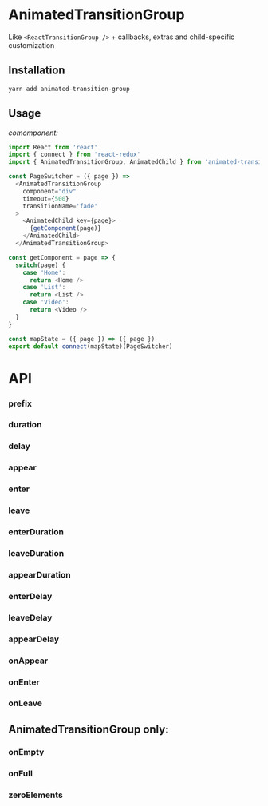 # AnimatedTransitionGroup
Like `<ReactTransitionGroup />` + callbacks, extras and child-specific customization

## Installation
```yarn add animated-transition-group```

## Usage

*<PageSwitcher /> comomponent:*
```javascript
import React from 'react'
import { connect } from 'react-redux'
import { AnimatedTransitionGroup, AnimatedChild } from 'animated-transition-group'

const PageSwitcher = ({ page }) =>
  <AnimatedTransitionGroup 
    component="div" 
    timeout={500}
    transitionName='fade'
  >
    <AnimatedChild key={page}>
      {getComponent(page)}
    </AnimatedChild>
  </AnimatedTransitionGroup>

const getComponent = page => {
  switch(page) {
    case 'Home':  
      return <Home />
    case 'List':  
      return <List />
    case 'Video':  
      return <Video />
  }
}

const mapState = ({ page }) => ({ page })
export default connect(mapState)(PageSwitcher)
```

# API

### prefix
### duration
### delay

### appear
### enter
### leave

### enterDuration
### leaveDuration
### appearDuration

### enterDelay
### leaveDelay
### appearDelay

### onAppear
### onEnter
### onLeave



## AnimatedTransitionGroup only:

### onEmpty
### onFull
### zeroElements
